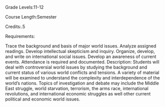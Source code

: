 Grade Levels:11-12

Course Length:Semester

Credits:.5

Requirements:

 Trace the background and basis of major world issues. Analyze assigned readings. Develop intellectual skepticism and inquiry. Organize, develop, and write on international social issues. Develop an awareness of current events. Attendance is required and documented. Description: Students will deal with controversial world issues by studying the background and current status of various world conflicts and tensions. A variety of material will be examined to understand the complexity and interdependence of the world’s nations. Topics of investigation and debate may include the Middle East struggle, world starvation, terrorism, the arms race, international revolutions, and international economic struggles as well other current political and economic world issues.